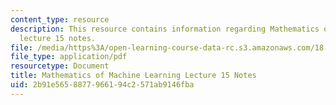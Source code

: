 ```yaml
---
content_type: resource
description: This resource contains information regarding Mathematics of machine learning
  lecture 15 notes.
file: /media/https%3A/open-learning-course-data-rc.s3.amazonaws.com/18-657-mathematics-of-machine-learning-fall-2015/2b91e5658877966194c2571ab9146fba_MIT18_657F15_L15.pdf
file_type: application/pdf
resourcetype: Document
title: Mathematics of Machine Learning Lecture 15 Notes
uid: 2b91e565-8877-9661-94c2-571ab9146fba
---
```

